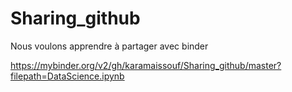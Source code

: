# Sharing_github
Nous voulons apprendre à partager avec binder

https://mybinder.org/v2/gh/karamaissouf/Sharing_github/master?filepath=DataScience.ipynb

